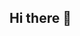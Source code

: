 ## Hi there 👋

<!--
**RICCOM/riccom** is a ✨ _special_ ✨ repository because its `README.md` (this file) appears on your GitHub profile.

Here are some ideas to get you started:

- 🔭 I’m currently working on ...
- 🌱 I’m currently learning Elixir
- 👯 I’m looking to collaborate on ...
- 🤔 I’m looking for help with ...
- 💬 Ask me about Python, Node.js
- 📫 How to reach me: ericmunjuri@gmail.com
- 😄 Pronouns: ...
- ⚡ Fun fact: ...
-->
